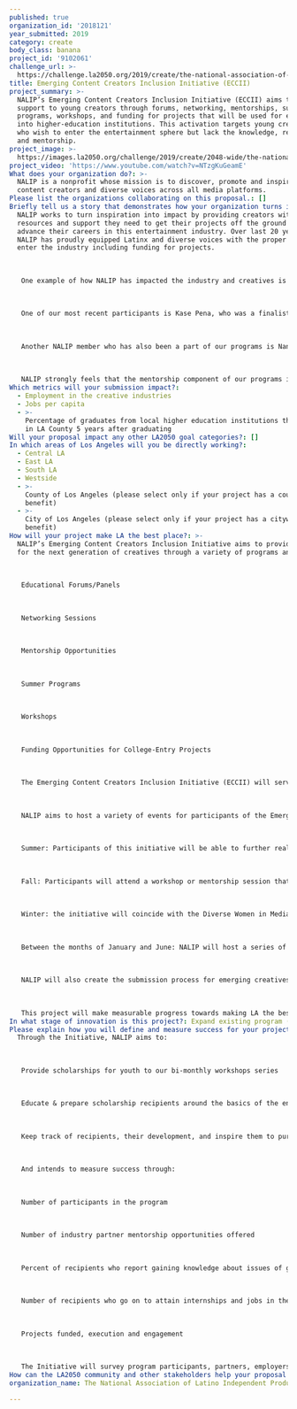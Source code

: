 ```yaml
---
published: true
organization_id: '2018121'
year_submitted: 2019
category: create
body_class: banana
project_id: '9102061'
challenge_url: >-
  https://challenge.la2050.org/2019/create/the-national-association-of-latino-independent-producers-nalip/
title: Emerging Content Creators Inclusion Initiative (ECCII)
project_summary: >-
  NALIP’s Emerging Content Creators Inclusion Initiative (ECCII) aims to provide
  support to young creators through forums, networking, mentorships, summer
  programs, workshops, and funding for projects that will be used for entrance
  into higher-education institutions. This activation targets young creatives
  who wish to enter the entertainment sphere but lack the knowledge, resources
  and mentorship.
project_image: >-
  https://images.la2050.org/challenge/2019/create/2048-wide/the-national-association-of-latino-independent-producers-nalip.jpg
project_video: 'https://www.youtube.com/watch?v=NTzgKuGeamE'
What does your organization do?: >-
  NALIP is a nonprofit whose mission is to discover, promote and inspire Latinx
  content creators and diverse voices across all media platforms.
Please list the organizations collaborating on this proposal.: []
Briefly tell us a story that demonstrates how your organization turns inspiration into impact.: >-
  NALIP works to turn inspiration into impact by providing creators with the
  resources and support they need to get their projects off the ground and
  advance their careers in this entertainment industry. Over last 20 years,
  NALIP has proudly equipped Latinx and diverse voices with the proper tools to
  enter the industry including funding for projects. 
   
   
   
   One example of how NALIP has impacted the industry and creatives is through our Latino Lens Incubator program. Through partnerships with the Corporation for Public Broadcasting and the Time Warner Foundation we have been able to fund short content projects for diverse filmmakers in the industry. 
   
   
   
   One of our most recent participants is Kase Pena, who was a finalist, screened her short film at our Media Fest, and is in the process of selling that film and distributing it to a major network. Through our mentorship process, we recommended her for a TV show that was staffing and looking for women, people of color, and Trans writers. Kase is currently a staffed writer on this show, earning writing credits from a major network.
   
   
   
   Another NALIP member who has also been a part of our programs is Nancy C. Mejia: she was a semifinalist for one of our Latino Lens Incubators. Through our programs, she was able to achieve her 3-5 year goal of being a writer into 18 months. She has most recently been staffed on a critically acclaimed TV series, VIDA on STARZ and was brought back for the second season to direct two episodes.
   
   
   
   NALIP strongly feels that the mentorship component of our programs is crucial to their success. It is through this, that creatives receive guidance to fortify their skills and obtain the necessary tools to advance in the industry. The NALIP Board of Directors, Executive Director, and staff all work together to connect with Latinx and diverse storytellers in need of hands-on support in order to develop strong careers in a very competitive industry that is slow to embrace Latinx and diverse creators, stories or content. This village, this concerted effort and proactive approach, allows for a continuous cycle of support and a strong foundation to ensure the longevity of inclusive voices and stories to this incredible industry.
Which metrics will your submission impact?:
  - Employment in the creative industries
  - Jobs per capita
  - >-
    Percentage of graduates from local higher education institutions that remain
    in LA County 5 years after graduating
Will your proposal impact any other LA2050 goal categories?: []
In which areas of Los Angeles will you be directly working?:
  - Central LA
  - East LA
  - South LA
  - Westside
  - >-
    County of Los Angeles (please select only if your project has a countywide
    benefit)
  - >-
    City of Los Angeles (please select only if your project has a citywide
    benefit)
How will your project make LA the best place?: >-
  NALIP’s Emerging Content Creators Inclusion Initiative aims to provide support
  for the next generation of creatives through a variety of programs and events:
   
   
   
   Educational Forums/Panels
   
   
   
   Networking Sessions
   
   
   
   Mentorship Opportunities
   
   
   
   Summer Programs
   
   
   
   Workshops
   
   
   
   Funding Opportunities for College-Entry Projects
   
   
   
   The Emerging Content Creators Inclusion Initiative (ECCII) will serve college-aged youth, particularly women, minorities, and members of the LGBTQ community. The initiative will be an informative, step-by-step guide for young content creators to be integrated into the entertainment industry. These young creators, primarily between 18-24 years of age, will possess a demonstrated interest in pursuing a career in media. Through the physical and digital platforms NALIP will provide, the Emerging Content Creators Inclusion Initiative will reach over 100,000 Angelenos and promote the advancement of emerging talent.
   
   
   
   NALIP aims to host a variety of events for participants of the Emerging Content Creators Inclusion Initiative throughout the year. 
   
   
   
   Summer: Participants of this initiative will be able to further realize their passion for creating through special workshops during the NALIP Media Summit. They will also have a scheduled agenda to attend the best panel sessions geared toward their career goals. During this time, there will also be participants that can be part of the volunteer/internship opportunities that NALIP has to offer.
   
   
   
   Fall: Participants will attend a workshop or mentorship session that coincides with the Media Fest, a two-day festival featuring content by Latinx creatives. They will be able to take a look at the careers of seasoned professionals as well as break into intimate groups where they can have more one-on-one mentorship sessions with these industry experts. 
   
   
   
   Winter: the initiative will coincide with the Diverse Women in Media Forum, where NALIP provides an intimate setting for Women of Color to network and build community. 
   
   
   
   Between the months of January and June: NALIP will host a series of workshops and events for participants to continue the facilitation of their careers. 
   
   
   
   NALIP will also create the submission process for emerging creatives involved in the initiative to submit a concept and garner funding for projects that will grant them entry into an accredited institution for higher education. 
   
   
   
   This project will make measurable progress towards making LA the best place to create by increasing the resources available to emerging creatives in order for them to succeed in this industry and continue to advance their creative platform. This program will be offered throughout Los Angeles and its extremities to create an accessible point of entry for emerging creators. The Emerging Content Creators Inclusion Initiative will become a focal point within NALIP’s annual events, social media, newsletter, and beyond to enhance, engage, and advance the initiative’s mission.
In what stage of innovation is this project?: Expand existing program (expanding and continuing ongoing successful projects)
Please explain how you will define and measure success for your project.: |-
  Through the Initiative, NALIP aims to: 
   
   
   
   Provide scholarships for youth to our bi-monthly workshops series
   
   
   
   Educate & prepare scholarship recipients around the basics of the entertainment industry
   
   
   
   Keep track of recipients, their development, and inspire them to pursue creative endeavors within graduate school, specific programs (directing, writing), or start their career at a studio/network.
   
   
   
   And intends to measure success through:
   
   
   
   Number of participants in the program 
   
   
   
   Number of industry partner mentorship opportunities offered
   
   
   
   Percent of recipients who report gaining knowledge about issues of gender equality in media 
   
   
   
   Number of recipients who go on to attain internships and jobs in the industry 
   
   
   
   Projects funded, execution and engagement 
   
   
   
   The Initiative will survey program participants, partners, employers, & mentors before and after the program, and will conduct a follow-up survey 6 months after and 2 years after the program ends.
How can the LA2050 community and other stakeholders help your proposal succeed?: []
organization_name: The National Association of Latino Independent Producers (NALIP)

---
```

